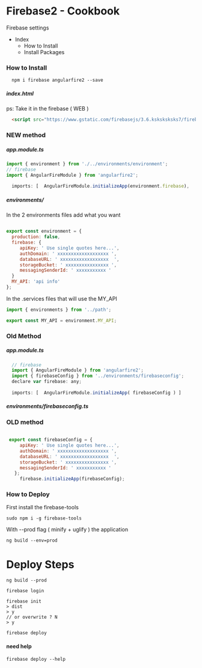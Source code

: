 # Firebase2 - Cookbook
  Firebase settings 

- Index
  + How to Install
  + Install Packages



### How to Install

```
  npm i firebase angularfire2 --save
```
##### index.html 
ps: Take it in the firebase ( WEB )
```html
  <script src="https://www.gstatic.com/firebasejs/3.6.ksksksksks7/firebase.js"></script>
``` 


### NEW method

##### app.module.ts
```js
import { environment } from './../environments/environment';
// firebase 
import { AngularFireModule } from 'angularfire2';
 
  imports: [  AngularFireModule.initializeApp(environment.firebase),

```

##### environments/  

In the 2 environments files add what you want 
```js

export const environment = {
  production: false,
  firebase: {
     apiKey: ' Use single quotes here...', 
     authDomain: ' xxxxxxxxxxxxxxxxxxx ', 
     databaseURL: ' xxxxxxxxxxxxxxxxxx  ', 
     storageBucket: ' xxxxxxxxxxxxxxxx ',
     messagingSenderId: ' xxxxxxxxxxx ' 
  }
  MY_API: 'api info'
};

``` 

In the .services  files that will use the MY_API

```js
import { environments } from '../path';

export const MY_API = environment.MY_API;

``` 


### Old Method

##### app.module.ts
```js
  // firebase 
  import { AngularFireModule } from 'angularfire2';
  import { firebaseConfig } from '../environments/firebaseconfig';
  declare var firebase: any;
  
  imports: [  AngularFireModule.initializeApp( firebaseConfig ) ] 
```

##### environments/firebaseconfig.ts 
### OLD method
```js

 export const firebaseConfig = {
     apiKey: ' Use single quotes here...', 
     authDomain: ' xxxxxxxxxxxxxxxxxxx ', 
     databaseURL: ' xxxxxxxxxxxxxxxxxx  ', 
     storageBucket: ' xxxxxxxxxxxxxxxx ',
     messagingSenderId: ' xxxxxxxxxxx ' 
   };
     firebase.initializeApp(firebaseConfig);

```


### How to Deploy

First install the firebase-tools
```
sudo npm i -g firebase-tools
``` 
With --prod flag ( minify + uglify ) the application

```
ng build --env=prod
``` 

# Deploy Steps 

```
ng build --prod
```

```
firebase login
```

```
firebase init 
> dist
> y
// or overwrite ? N
> y
``` 
```
firebase deploy 
``` 


#### need help
```
firebase deploy --help
``` 




